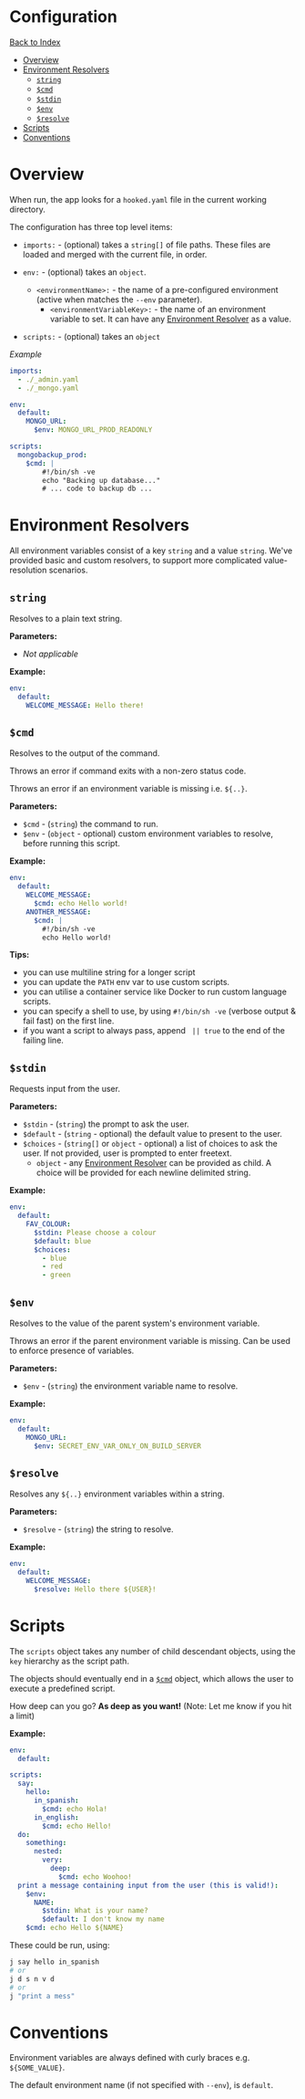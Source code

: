 # Configuration <!-- omit in toc -->

[Back to Index](README.md)

- [Overview](#overview)
- [Environment Resolvers](#environment-resolvers)
  - [`string`](#string)
  - [`$cmd`](#cmd)
  - [`$stdin`](#stdin)
  - [`$env`](#env)
  - [`$resolve`](#resolve)
- [Scripts](#scripts)
- [Conventions](#conventions)

# Overview

When run, the app looks for a `hooked.yaml` file in the current working directory.

The configuration has three top level items:

- `imports:` - (optional) takes a `string[]` of file paths. These files are loaded and merged with the current file, in order.

- `env:` - (optional) takes an `object`.
  - `<environmentName>:` - the name of a pre-configured environment (active when matches the `--env` parameter).
    - `<environmentVariableKey>:` - the name of an environment variable to set. It can have any [Environment Resolver](#environment-resolvers) as a value.

- `scripts:` - (optional) takes an `object`

*Example*

```yaml
imports:
  - ./_admin.yaml
  - ./_mongo.yaml

env:
  default:
    MONGO_URL:
      $env: MONGO_URL_PROD_READONLY

scripts:
  mongobackup_prod:
    $cmd: |
        #!/bin/sh -ve
        echo "Backing up database..."
        # ... code to backup db ...
```

# Environment Resolvers

All environment variables consist of a key `string` and a value `string`. We've provided basic and custom resolvers, to support more complicated value-resolution scenarios.

## `string`

Resolves to a plain text string.

**Parameters:**

- _Not applicable_

**Example:**

```yaml
env:
  default:
    WELCOME_MESSAGE: Hello there!
```

## `$cmd`

Resolves to the output of the command.

Throws an error if command exits with a non-zero status code.

Throws an error if an environment variable is missing i.e. `${..}`.


**Parameters:**

- `$cmd` - (`string`) the command to run.
- `$env` - (`object` - optional) custom environment variables to resolve, before running this script.

**Example:**

```yaml
env:
  default:
    WELCOME_MESSAGE:
      $cmd: echo Hello world!
    ANOTHER_MESSAGE:
      $cmd: |
        #!/bin/sh -ve
        echo Hello world!
```

**Tips:**

- you can use multiline string for a longer script
- you can update the `PATH` env var to use custom scripts.
- you can utilise a container service like Docker to run custom language scripts.
- you can specify a shell to use, by using `#!/bin/sh -ve` (verbose output & fail fast) on the first line.
- if you want a script to always pass, append ` || true` to the end of the failing line.

## `$stdin`

Requests input from the user.

**Parameters:**

- `$stdin` - (`string`) the prompt to ask the user.
- `$default` - (`string` - optional) the default value to present to the user.
- `$choices` - (`string[]` or `object` - optional) a list of choices to ask the user. If not provided, user is prompted to enter freetext.
  - `object` - any [Environment Resolver](#environment-resolvers) can be provided as child. A choice will be provided for each newline delimited string.

**Example:**

```yaml
env:
  default:
    FAV_COLOUR:
      $stdin: Please choose a colour
      $default: blue
      $choices:
        - blue
        - red
        - green
```


## `$env`

Resolves to the value of the parent system's environment variable. 

Throws an error if the parent environment variable is missing. Can be used to enforce presence of variables.

**Parameters:**

- `$env` - (`string`) the environment variable name to resolve.


**Example:**

```yaml
env:
  default:
    MONGO_URL:
      $env: SECRET_ENV_VAR_ONLY_ON_BUILD_SERVER
```


## `$resolve`

Resolves any `${..}` environment variables within a string.

**Parameters:**

- `$resolve` - (`string`) the string to resolve.

**Example:**

```yaml
env:
  default:
    WELCOME_MESSAGE:
      $resolve: Hello there ${USER}!
````

# Scripts

The `scripts` object takes any number of child descendant objects, using the `key` hierarchy as the script path.

The objects should eventually end in a [`$cmd`](#cmd) object, which allows the user to execute a predefined script.

How deep can you go? **As deep as you want!** (Note: Let me know if you hit a limit)

**Example:**

```yaml
env:
  default:

scripts:
  say:
    hello:
      in_spanish:
        $cmd: echo Hola!
      in_english:
        $cmd: echo Hello!
  do:
    something:
      nested:
        very:
          deep:
            $cmd: echo Woohoo!
  print a message containing input from the user (this is valid!):
    $env:
      NAME:
        $stdin: What is your name?
        $default: I don't know my name
    $cmd: echo Hello ${NAME}
````

These could be run, using:

```sh
j say hello in_spanish
# or
j d s n v d
# or
j "print a mess"
```

# Conventions

Environment variables are always defined with curly braces e.g. `${SOME_VALUE}`.

The default environment name (if not specified with `--env`), is `default`.